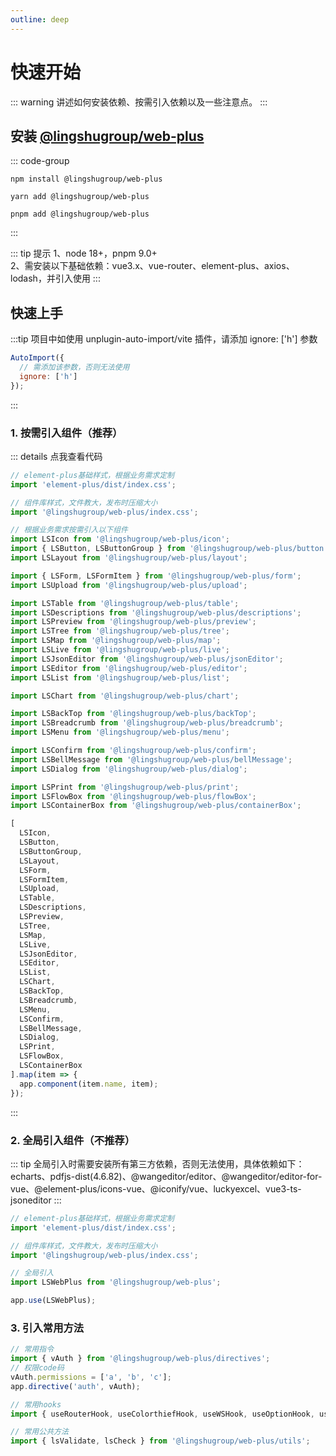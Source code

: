 ```yaml
---
outline: deep
---
```


# 快速开始

::: warning 讲述如何安装依赖、按需引入依赖以及一些注意点。
:::

## 安装 [@lingshugroup/web-plus](https://www.npmjs.com/package/@lingshugroup/web-plus)

::: code-group

```[npm]
npm install @lingshugroup/web-plus
```

```[yarn]
yarn add @lingshugroup/web-plus
```

```[pnpm]
pnpm add @lingshugroup/web-plus
```

:::

::: tip 提示
1、node 18+，pnpm 9.0+  
2、需安装以下基础依赖：vue3.x、vue-router、element-plus、axios、lodash，并引入使用
:::

## 快速上手

:::tip 项目中如使用 unplugin-auto-import/vite 插件，请添加 ignore: ['h'] 参数

```js
AutoImport({
  // 需添加该参数，否则无法使用
  ignore: ['h']
});
```

:::

### 1. 按需引入组件（推荐）

::: details 点我查看代码

```js
// element-plus基础样式，根据业务需求定制
import 'element-plus/dist/index.css';

// 组件库样式，文件教大，发布时压缩大小
import '@lingshugroup/web-plus/index.css';

// 根据业务需求按需引入以下组件
import LSIcon from '@lingshugroup/web-plus/icon';
import { LSButton, LSButtonGroup } from '@lingshugroup/web-plus/button';
import LSLayout from '@lingshugroup/web-plus/layout';

import { LSForm, LSFormItem } from '@lingshugroup/web-plus/form';
import LSUpload from '@lingshugroup/web-plus/upload';

import LSTable from '@lingshugroup/web-plus/table';
import LSDescriptions from '@lingshugroup/web-plus/descriptions';
import LSPreview from '@lingshugroup/web-plus/preview';
import LSTree from '@lingshugroup/web-plus/tree';
import LSMap from '@lingshugroup/web-plus/map';
import LSLive from '@lingshugroup/web-plus/live';
import LSJsonEditor from '@lingshugroup/web-plus/jsonEditor';
import LSEditor from '@lingshugroup/web-plus/editor';
import LSList from '@lingshugroup/web-plus/list';

import LSChart from '@lingshugroup/web-plus/chart';

import LSBackTop from '@lingshugroup/web-plus/backTop';
import LSBreadcrumb from '@lingshugroup/web-plus/breadcrumb';
import LSMenu from '@lingshugroup/web-plus/menu';

import LSConfirm from '@lingshugroup/web-plus/confirm';
import LSBellMessage from '@lingshugroup/web-plus/bellMessage';
import LSDialog from '@lingshugroup/web-plus/dialog';

import LSPrint from '@lingshugroup/web-plus/print';
import LSFlowBox from '@lingshugroup/web-plus/flowBox';
import LSContainerBox from '@lingshugroup/web-plus/containerBox';

[
  LSIcon,
  LSButton,
  LSButtonGroup,
  LSLayout,
  LSForm,
  LSFormItem,
  LSUpload,
  LSTable,
  LSDescriptions,
  LSPreview,
  LSTree,
  LSMap,
  LSLive,
  LSJsonEditor,
  LSEditor,
  LSList,
  LSChart,
  LSBackTop,
  LSBreadcrumb,
  LSMenu,
  LSConfirm,
  LSBellMessage,
  LSDialog,
  LSPrint,
  LSFlowBox,
  LSContainerBox
].map(item => {
  app.component(item.name, item);
});
```

:::

### 2. 全局引入组件（不推荐）

::: tip 全局引入时需要安装所有第三方依赖，否则无法使用，具体依赖如下：
echarts、pdfjs-dist(4.6.82)、@wangeditor/editor、@wangeditor/editor-for-vue、@element-plus/icons-vue、@iconify/vue、luckyexcel、vue3-ts-jsoneditor
:::

```js
// element-plus基础样式，根据业务需求定制
import 'element-plus/dist/index.css';

// 组件库样式，文件教大，发布时压缩大小
import '@lingshugroup/web-plus/index.css';

// 全局引入
import LSWebPlus from '@lingshugroup/web-plus';

app.use(LSWebPlus);
```

### 3. 引入常用方法

```js
// 常用指令
import { vAuth } from '@lingshugroup/web-plus/directives';
// 权限code码
vAuth.permissions = ['a', 'b', 'c'];
app.directive('auth', vAuth);

// 常用hooks
import { useRouterHook, useColorthiefHook, useWSHook, useOptionHook, useTableListHook } from '@lingshugroup/web-plus/hooks';

// 常用公共方法
import { lsValidate, lsCheck } from '@lingshugroup/web-plus/utils';
```
